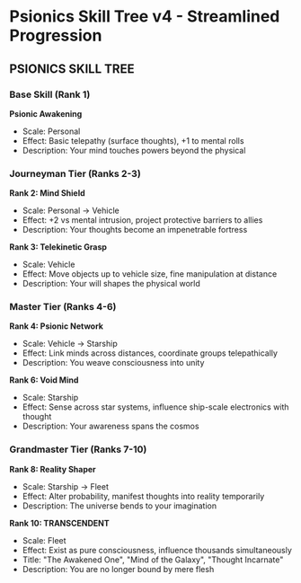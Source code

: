 # Psionics Skill Tree v4 - Streamlined Progression

## PSIONICS SKILL TREE
### Base Skill (Rank 1)
**Psionic Awakening**
- Scale: Personal
- Effect: Basic telepathy (surface thoughts), +1 to mental rolls
- Description: Your mind touches powers beyond the physical

### Journeyman Tier (Ranks 2-3)
**Rank 2: Mind Shield**
- Scale: Personal → Vehicle
- Effect: +2 vs mental intrusion, project protective barriers to allies
- Description: Your thoughts become an impenetrable fortress

**Rank 3: Telekinetic Grasp**
- Scale: Vehicle
- Effect: Move objects up to vehicle size, fine manipulation at distance
- Description: Your will shapes the physical world

### Master Tier (Ranks 4-6)
**Rank 4: Psionic Network**
- Scale: Vehicle → Starship
- Effect: Link minds across distances, coordinate groups telepathically
- Description: You weave consciousness into unity

**Rank 6: Void Mind**
- Scale: Starship
- Effect: Sense across star systems, influence ship-scale electronics with thought
- Description: Your awareness spans the cosmos

### Grandmaster Tier (Ranks 7-10)
**Rank 8: Reality Shaper**
- Scale: Starship → Fleet
- Effect: Alter probability, manifest thoughts into reality temporarily
- Description: The universe bends to your imagination

**Rank 10: TRANSCENDENT**
- Scale: Fleet
- Effect: Exist as pure consciousness, influence thousands simultaneously
- Title: "The Awakened One", "Mind of the Galaxy", "Thought Incarnate"
- Description: You are no longer bound by mere flesh